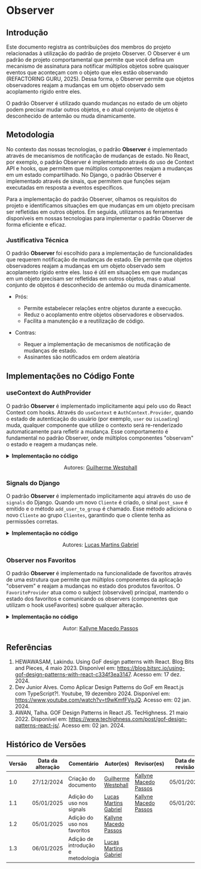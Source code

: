 # Observer

## Introdução

Este documento registra as contribuições dos membros do projeto relacionadas à utilização do padrão de projeto Observer. O Observer é um padrão de projeto comportamental que permite que você defina um mecanismo de assinatura para notificar múltiplos objetos sobre quaisquer eventos que aconteçam com o objeto que eles estão observando (REFACTORING GURU, 2025). Dessa forma, o Observer permite que objetos observadores reajam a mudanças em um objeto observado sem acoplamento rígido entre eles.

O padrão Observer é utilizado quando mudanças no estado de um objeto podem precisar mudar outros objetos, e o atual conjunto de objetos é desconhecido de antemão ou muda dinamicamente.

<!-- Inclua os seguintes elementos:

- **Objetivo**: Descrever o propósito deste documento.
- **Contexto**: Breve explicação sobre o projeto e sua importância.
- **Escopo**: Delimitação do conteúdo abordado neste documento. -->

## Metodologia

No contexto das nossas tecnologias, o padrão **Observer** é implementado através de mecanismos de notificação de mudanças de estado. No React, por exemplo, o padrão Observer é implementado através do uso de Context API e hooks, que permitem que múltiplos componentes reajam a mudanças em um estado compartilhado. No Django, o padrão Observer é implementado através de sinais, que permitem que funções sejam executadas em resposta a eventos específicos.

Para a implementação do padrão Observer, olhamos os requisitos do projeto e identificamos situações em que mudanças em um objeto precisam ser refletidas em outros objetos. Em seguida, utilizamos as ferramentas disponíveis em nossas tecnologias para implementar o padrão Observer de forma eficiente e eficaz.


<!-- Explique como as decisões foram tomadas, as ferramentas utilizadas, e justifique escolhas arquiteturais.

- **Processo de Trabalho**: Descrição do método utilizado pela equipe (ex.: Scrum, Kanban).
- **Ferramentas Utilizadas**: Ferramentas empregadas na criação deste artefato (ex.: LucidChart, GitHub).
- **Justificativa**: Razões para as escolhas metodológicas e tecnológicas. -->

### Justificativa Técnica

<!-- - Justificativas das decisões tomadas, incluindo análise de prós e contras. -->

O padrão **Observer** foi escolhido para a implementação de funcionalidades que requerem notificação de mudanças de estado. Ele permite que objetos observadores reajam a mudanças em um objeto observado sem acoplamento rígido entre eles. Isso é útil em situações em que mudanças em um objeto precisam ser refletidas em outros objetos, mas o atual conjunto de objetos é desconhecido de antemão ou muda dinamicamente.

- Prós:
  - Permite estabelecer relações entre objetos durante a execução.
  - Reduz o acoplamento entre objetos observadores e observados.
  - Facilita a manutenção e a reutilização de código.

- Contras:
  - Requer a implementação de mecanismos de notificação de mudanças de estado.
  - Assinantes são notificados em ordem aleatória

## Implementações no Código Fonte

<!-- Descreva como o padrão foi implementado no projeto, incluindo código e diagramas. -->

### useContext do AuthProvider

O padrão **Observer** é implementado implicitamente aqui pelo uso do React Context com hooks. Através do `useContext` e `AuthContext.Provider`, quando o estado de autenticação do usuário (por exemplo, `user` ou `isLoading`) muda, qualquer componente que utilize o contexto será re-renderizado automaticamente para refletir a mudança. Esse comportamento é fundamental no padrão Observer, onde múltiplos componentes "observam" o estado e reagem a mudanças nele.

<details>
<summary><b>Implementação no código</b></summary>

**Contexto observa os valores do AuthContext.Provider**

![AuthContext](assets/authcontext.png)

</details>
<!-- TODO: Adicionar exemplos da tela de Login e Register quando integrado -->

<center>

Autores: [Guilherme Westphall](https://github.com/west7)

</center>

### Signals do Django

O padrão **Observer** é implementado implicitamente aqui através do uso de `signals` do Django. Quando um novo `Cliente` é criado, o sinal `post_save` é emitido e o método `add_user_to_group` é chamado. Esse método adiciona o novo `Cliente` ao grupo `Clientes`, garantindo que o cliente tenha as permissões corretas.

<details>
<summary><b>Implementação no código</b></summary>

**Implementação no [signals.py](https://github.com/UnBArqDsw2024-2/2024.2_G7_Entrega_Entrega_03/blob/main/src/HungryHub.2024.2-Back/hungryhub/signals.py)**

![add_user_to_group](assets/signals.png)

</details>

<center>

Autores: [Lucas Martins Gabriel](https://github.com/martinsglucas)

</center>


### Observer nos Favoritos

O padrão **Observer** é implementado na funcionalidade de favoritos através de uma estrutura que permite que múltiplos componentes da aplicação "observem" e reajam a mudanças no estado dos produtos favoritos. O `FavoriteProvider` atua como o subject (observável) principal, mantendo o estado dos favoritos e comunicando os observers (componentes que utilizam o hook useFavorites) sobre qualquer alteração.

<details>
<summary><b>Implementação no código</b></summary>

**[FavoriteProvider.tsx](https://github.com/UnBArqDsw2024-2/2024.2_G7_Entrega_Entrega_03/blob/2e14635d78cec6fe56c077d691d46e6996ae38e9/src/HungryHub.2024.2-Front/hungryhub/src/app/patterns/FavoriteObserver.tsx)**:

![Favorite Provider](assets/favoriteprovider.png)

**Uso no componente [ProductHeader.tsx](https://github.com/UnBArqDsw2024-2/2024.2_G7_Entrega_Entrega_03/blob/2e14635d78cec6fe56c077d691d46e6996ae38e9/src/HungryHub.2024.2-Front/hungryhub/src/components/ProductHeader.tsx)**:

![Favorite Provider](assets/favoriteobserver.png)

</details>

<center>

Autor: [Kallyne Macedo Passos](https://github.com/kalipassos)

</center>


<!-- ## Rastreabilidade -->

<!-- Adicione uma seção para mapear decisões a requisitos ou justificativas técnicas.

| Decisão Relacionada               | Justificativa                                 | Elo     | Data       |
| --------------------------------- | --------------------------------------------- | ------- | ---------- |
| Escolha de arquitetura em camadas | Modularidade e separação de responsabilidades | [R01]() | 07/12/2024 | --> 

## Referências

1. HEWAWASAM, Lakindu. Using GoF design patterns with React. Blog Bits and Pieces, 4 maio 2023. Disponível em: https://blog.bitsrc.io/using-gof-design-patterns-with-react-c334f3ea3147. Acesso em: 17 dez. 2024.
2. Dev Junior Alves. Como Aplicar Design Patterns do GoF em React.js com TypeScript?!. Youtube, 19 dezembro 2024. Disponível em: https://www.youtube.com/watch?v=t9wKmfFVgJQ. Acesso em: 02 jan. 2024.
3. AWAN, Talha. GOF Design Patterns in React JS. TecHighness. 21 maio 2022. Disponível em: https://www.techighness.com/post/gof-design-patterns-react-js/. Acesso em: 02 jan. 2024.

## Histórico de Versões

| Versão | Data da alteração | Comentário           | Autor(es)                                       | Revisor(es) | Data de revisão |
| ------ | ----------------- | -------------------- | ----------------------------------------------- | ----------- | --------------- |
| 1.0    | 27/12/2024        | Criação do documento | [Guilherme Westphall](https://github.com/west7) |  [Kallyne Macedo Passos](https://github.com/kalipassos)           |    05/01/2025             |
| 1.1    | 05/01/2025        | Adição do uso nos signals | [Lucas Martins Gabriel](https://github.com/martinsglucas) |[Kallyne Macedo Passos](https://github.com/kalipassos) |     05/01/2025         |                
| 1.2    | 05/01/2025        | Adição do uso nos favoritos | [Kallyne Macedo Passos](https://github.com/kalipassos) |              |                 | 
| 1.3    | 06/01/2025        | Adição de introdução e metodologia | [Lucas Martins Gabriel](https://github.com/martinsglucas) |              |                 |